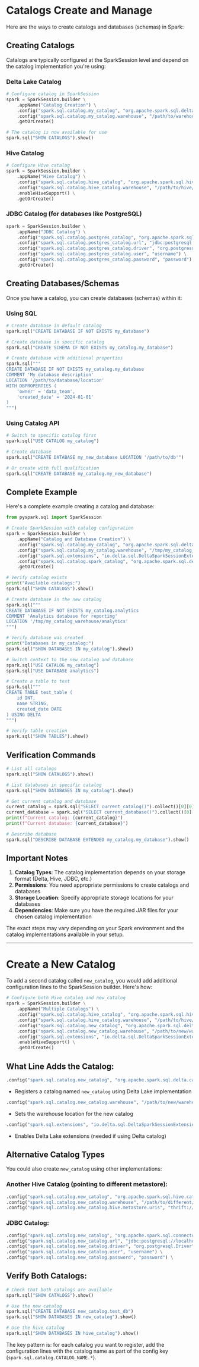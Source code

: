 # Catalogs Create and Manage
Here are the ways to create catalogs and databases (schemas) in Spark:

## Creating Catalogs

Catalogs are typically configured at the SparkSession level and depend on the catalog implementation you're using:

### Delta Lake Catalog
```python
# Configure catalog in SparkSession
spark = SparkSession.builder \
    .appName("Catalog Creation") \
    .config("spark.sql.catalog.my_catalog", "org.apache.spark.sql.delta.catalog.DeltaCatalog") \
    .config("spark.sql.catalog.my_catalog.warehouse", "/path/to/warehouse") \
    .getOrCreate()

# The catalog is now available for use
spark.sql("SHOW CATALOGS").show()
```

### Hive Catalog
```python
# Configure Hive catalog
spark = SparkSession.builder \
    .appName("Hive Catalog") \
    .config("spark.sql.catalog.hive_catalog", "org.apache.spark.sql.hive.catalog.HiveCatalog") \
    .config("spark.sql.catalog.hive_catalog.warehouse", "/path/to/hive/warehouse") \
    .enableHiveSupport() \
    .getOrCreate()
```

### JDBC Catalog (for databases like PostgreSQL)
```python
spark = SparkSession.builder \
    .appName("JDBC Catalog") \
    .config("spark.sql.catalog.postgres_catalog", "org.apache.spark.sql.connector.catalog.jdbc.JDBCTableCatalog") \
    .config("spark.sql.catalog.postgres_catalog.url", "jdbc:postgresql://localhost:5432/mydb") \
    .config("spark.sql.catalog.postgres_catalog.driver", "org.postgresql.Driver") \
    .config("spark.sql.catalog.postgres_catalog.user", "username") \
    .config("spark.sql.catalog.postgres_catalog.password", "password") \
    .getOrCreate()
```

## Creating Databases/Schemas

Once you have a catalog, you can create databases (schemas) within it:

### Using SQL
```python
# Create database in default catalog
spark.sql("CREATE DATABASE IF NOT EXISTS my_database")

# Create database in specific catalog
spark.sql("CREATE SCHEMA IF NOT EXISTS my_catalog.my_database")

# Create database with additional properties
spark.sql("""
CREATE DATABASE IF NOT EXISTS my_catalog.my_database
COMMENT 'My database description'
LOCATION '/path/to/database/location'
WITH DBPROPERTIES (
    'owner' = 'data_team',
    'created_date' = '2024-01-01'
)
""")
```

### Using Catalog API
```python
# Switch to specific catalog first
spark.sql("USE CATALOG my_catalog")

# Create database
spark.sql("CREATE DATABASE my_new_database LOCATION '/path/to/db'")

# Or create with full qualification
spark.sql("CREATE DATABASE my_catalog.my_new_database")
```

## Complete Example

Here's a complete example creating a catalog and database:

```python
from pyspark.sql import SparkSession

# Create SparkSession with catalog configuration
spark = SparkSession.builder \
    .appName("Catalog and Database Creation") \
    .config("spark.sql.catalog.my_catalog", "org.apache.spark.sql.delta.catalog.DeltaCatalog") \
    .config("spark.sql.catalog.my_catalog.warehouse", "/tmp/my_catalog_warehouse") \
    .config("spark.sql.extensions", "io.delta.sql.DeltaSparkSessionExtension") \
    .config("spark.sql.catalog.spark_catalog", "org.apache.spark.sql.delta.catalog.DeltaCatalog") \
    .getOrCreate()

# Verify catalog exists
print("Available catalogs:")
spark.sql("SHOW CATALOGS").show()

# Create database in the new catalog
spark.sql("""
CREATE DATABASE IF NOT EXISTS my_catalog.analytics
COMMENT 'Analytics database for reporting'
LOCATION '/tmp/my_catalog_warehouse/analytics'
""")

# Verify database was created
print("Databases in my_catalog:")
spark.sql("SHOW DATABASES IN my_catalog").show()

# Switch context to the new catalog and database
spark.sql("USE CATALOG my_catalog")
spark.sql("USE DATABASE analytics")

# Create a table to test
spark.sql("""
CREATE TABLE test_table (
    id INT,
    name STRING,
    created_date DATE
) USING DELTA
""")

# Verify table creation
spark.sql("SHOW TABLES").show()
```

## Verification Commands

```python
# List all catalogs
spark.sql("SHOW CATALOGS").show()

# List databases in specific catalog
spark.sql("SHOW DATABASES IN my_catalog").show()

# Get current catalog and database
current_catalog = spark.sql("SELECT current_catalog()").collect()[0][0]
current_database = spark.sql("SELECT current_database()").collect()[0][0]
print(f"Current catalog: {current_catalog}")
print(f"Current database: {current_database}")

# Describe database
spark.sql("DESCRIBE DATABASE EXTENDED my_catalog.my_database").show()
```

## Important Notes

1. **Catalog Types**: The catalog implementation depends on your storage format (Delta, Hive, JDBC, etc.)
2. **Permissions**: You need appropriate permissions to create catalogs and databases
3. **Storage Location**: Specify appropriate storage locations for your databases
4. **Dependencies**: Make sure you have the required JAR files for your chosen catalog implementation

The exact steps may vary depending on your Spark environment and the catalog implementations available in your setup.

---
# Create a New Catalog
To add a second catalog called `new_catalog`, you would add additional configuration lines to the SparkSession builder. Here's how:

```python
# Configure both Hive catalog and new_catalog
spark = SparkSession.builder \
    .appName("Multiple Catalogs") \
    .config("spark.sql.catalog.hive_catalog", "org.apache.spark.sql.hive.catalog.HiveCatalog") \
    .config("spark.sql.catalog.hive_catalog.warehouse", "/path/to/hive/warehouse") \
    .config("spark.sql.catalog.new_catalog", "org.apache.spark.sql.delta.catalog.DeltaCatalog") \
    .config("spark.sql.catalog.new_catalog.warehouse", "/path/to/new/warehouse") \
    .config("spark.sql.extensions", "io.delta.sql.DeltaSparkSessionExtension") \
    .enableHiveSupport() \
    .getOrCreate()
```

## What Line Adds the Catalog:

```python
.config("spark.sql.catalog.new_catalog", "org.apache.spark.sql.delta.catalog.DeltaCatalog")
```
- Registers a catalog named `new_catalog` using Delta Lake implementation

```python
.config("spark.sql.catalog.new_catalog.warehouse", "/path/to/new/warehouse")
```
- Sets the warehouse location for the new catalog

```python
.config("spark.sql.extensions", "io.delta.sql.DeltaSparkSessionExtension")
```
- Enables Delta Lake extensions (needed if using Delta catalog)

## Alternative Catalog Types

You could also create `new_catalog` using other implementations:

### Another Hive Catalog (pointing to different metastore):
```python
.config("spark.sql.catalog.new_catalog", "org.apache.spark.sql.hive.catalog.HiveCatalog") \
.config("spark.sql.catalog.new_catalog.warehouse", "/path/to/different/warehouse") \
.config("spark.sql.catalog.new_catalog.hive.metastore.uris", "thrift://different-metastore:9083") \
```

### JDBC Catalog:
```python
.config("spark.sql.catalog.new_catalog", "org.apache.spark.sql.connector.catalog.jdbc.JDBCTableCatalog") \
.config("spark.sql.catalog.new_catalog.url", "jdbc:postgresql://localhost:5432/mydb") \
.config("spark.sql.catalog.new_catalog.driver", "org.postgresql.Driver") \
.config("spark.sql.catalog.new_catalog.user", "username") \
.config("spark.sql.catalog.new_catalog.password", "password") \
```

## Verify Both Catalogs:

```python
# Check that both catalogs are available
spark.sql("SHOW CATALOGS").show()

# Use the new catalog
spark.sql("CREATE DATABASE new_catalog.test_db")
spark.sql("SHOW DATABASES IN new_catalog").show()

# Use the hive catalog
spark.sql("SHOW DATABASES IN hive_catalog").show()
```

The key pattern is: for each catalog you want to register, add the configuration lines with the catalog name as part of the config key (`spark.sql.catalog.CATALOG_NAME.*`).
